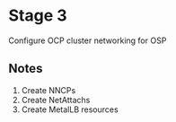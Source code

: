 # Stage 3

Configure OCP cluster networking for OSP

## Notes

1. Create NNCPs
2. Create NetAttachs
3. Create MetalLB resources

